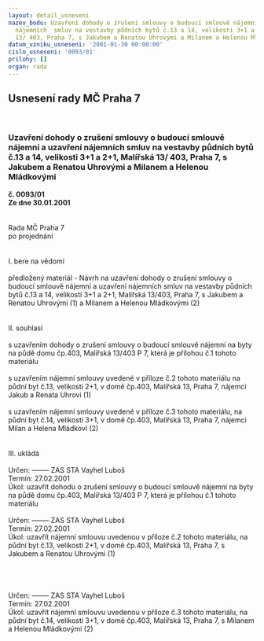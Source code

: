 ```yaml
---
layout: detail_usneseni
nazev_bodu: Uzavření dohody o zrušení smlouvy o budoucí smlouvě nájemní a uzavření
  nájemních  smluv na vestavby půdních bytů č.13 a 14, velikosti 3+1 a 2+1, Malířská
  13/ 403, Praha 7, s Jakubem a Renatou Uhrovými a Milanem a Helenou Mládkovými
datum_vzniku_usneseni: '2001-01-30 00:00:00'
cislo_usneseni: '0093/01'
prilohy: []
organ: rada
---
```

<div id="ucUsn_pList" class="usn">
	<span><h2>Usnesení rady MČ Praha 7 </h2>
<br></span><div class="standBody">
<span><h3>Uzavření dohody o zrušení smlouvy o budoucí smlouvě nájemní a uzavření nájemních  smluv na vestavby půdních bytů č.13 a 14, velikosti 3+1 a 2+1, Malířská 13/ 403, Praha 7, s Jakubem a Renatou Uhrovými a Milanem a Helenou Mládkovými</h3></span><div class="center">
		<strong>č. 0093/01</strong><br>
	</div>
<div class="center">
		<strong>Ze dne 30.01.2001</strong><br><br>
	</div>
<br>Rada MČ Praha 7<br>po projednání<br><br><br>I.	bere na vědomí<br><br> předložený materiál - Návrh na uzavření  dohody o zrušení smlouvy o budoucí smlouvě nájemní  a uzavření nájemních smluv na vestavby půdních bytů č.13 a 14, velikosti 3+1 a 2+1, Malířská 13/403, Praha 7, s Jakubem a Renatou Uhrovými (1) a Milanem a Helenou Mládkovými (2)<br><br><br>II.	souhlasí<br><br>s uzavřením dohody o zrušení smlouvy o budoucí smlouvě nájemní na byty na půdě domu čp.403, Malířská 13/403 P 7, která je přílohou č.1 tohoto materiálu<br> <br>s uzavřením nájemní smlouvy uvedené v příloze č.2 tohoto materiálu na půdní byt č.13, velikosti 2+1, v domě čp.403, Malířská 13, Praha 7, nájemci Jakub a Renata Uhrovi (1)<br><br>s uzavřením nájemní smlouvy uvedené v příloze č.3 tohoto materiálu, na půdní byt č.14, velikosti 3+1, v domě čp.403, Malířská 13, Praha 7, nájemci Milan a Helena Mládkovi (2)<br><br><br>III.	ukládá <br><br> Určen:	–––––	ZAS STA Vayhel Luboš<br>Termín: 27.02.2001<br>Úkol:	uzavřít dohodu o zrušení smlouvy o budoucí smlouvě nájemní na byty na půdě domu čp.403, Malířská 13/403 P 7, která je přílohou č.1 tohoto materiálu<br> <br> Určen:	–––––	ZAS STA Vayhel Luboš<br>Termín: 27.02.2001<br>Úkol:	uzavřít nájemní smlouvu uvedenou v příloze č.2 tohoto materiálu, na půdní byt č.13, velikosti 2+1, v domě čp.403, Malířská 13, Praha 7, s Jakubem a Renatou Uhrovými (1)<br> <br><br><br><br> Určen:	–––––	ZAS STA Vayhel Luboš<br>Termín: 27.02.2001<br>Úkol:	uzavřít nájemní smlouvu uvedenou v příloze č.3 tohoto materiálu,  na  půdní byt č.14, velikosti 3+1, v domě čp.403, Malířská 13, Praha 7, s Milanem a Helenou Mládkovými (2)<br>  <br><br> <br>
</div>
</div>